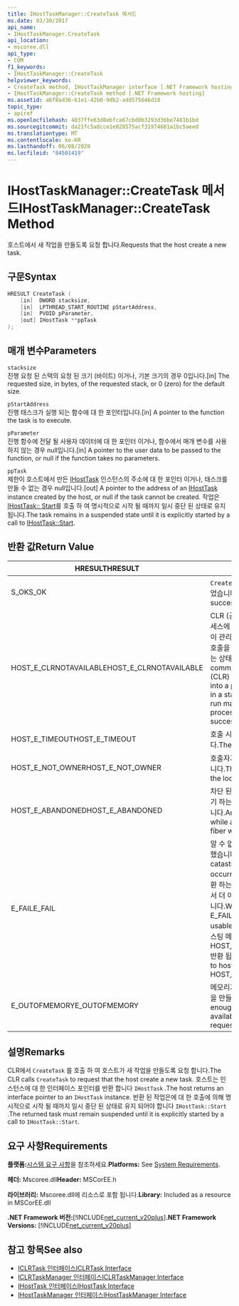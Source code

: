 ```yaml
---
title: IHostTaskManager::CreateTask 메서드
ms.date: 03/30/2017
api_name:
- IHostTaskManager.CreateTask
api_location:
- mscoree.dll
api_type:
- COM
f1_keywords:
- IHostTaskManager::CreateTask
helpviewer_keywords:
- CreateTask method, IHostTaskManager interface [.NET Framework hosting]
- IHostTaskManager::CreateTask method [.NET Framework hosting]
ms.assetid: a6f8ad36-61e1-42b0-9db2-add575646d18
topic_type:
- apiref
ms.openlocfilehash: 4037ffe63d8ebfca67cbd0b3293d36be7481b1bd
ms.sourcegitcommit: da21fc5a8cce1e028575acf31974681a1bc5aeed
ms.translationtype: MT
ms.contentlocale: ko-KR
ms.lasthandoff: 06/08/2020
ms.locfileid: "84501419"
---
```

# <a name="ihosttaskmanagercreatetask-method"></a><span data-ttu-id="4e117-102">IHostTaskManager::CreateTask 메서드</span><span class="sxs-lookup"><span data-stu-id="4e117-102">IHostTaskManager::CreateTask Method</span></span>
<span data-ttu-id="4e117-103">호스트에서 새 작업을 만들도록 요청 합니다.</span><span class="sxs-lookup"><span data-stu-id="4e117-103">Requests that the host create a new task.</span></span>  
  
## <a name="syntax"></a><span data-ttu-id="4e117-104">구문</span><span class="sxs-lookup"><span data-stu-id="4e117-104">Syntax</span></span>  
  
```cpp  
HRESULT CreateTask (  
    [in]  DWORD stacksize,
    [in]  LPTHREAD_START_ROUTINE pStartAddress,  
    [in]  PVOID pParameter,  
    [out] IHostTask **ppTask  
);  
```  
  
## <a name="parameters"></a><span data-ttu-id="4e117-105">매개 변수</span><span class="sxs-lookup"><span data-stu-id="4e117-105">Parameters</span></span>  
 `stacksize`  
 <span data-ttu-id="4e117-106">진행 요청 된 스택의 요청 된 크기 (바이트) 이거나, 기본 크기의 경우 0입니다.</span><span class="sxs-lookup"><span data-stu-id="4e117-106">[in] The requested size, in bytes, of the requested stack, or 0 (zero) for the default size.</span></span>  
  
 `pStartAddress`  
 <span data-ttu-id="4e117-107">진행 태스크가 실행 되는 함수에 대 한 포인터입니다.</span><span class="sxs-lookup"><span data-stu-id="4e117-107">[in] A pointer to the function the task is to execute.</span></span>  
  
 `pParameter`  
 <span data-ttu-id="4e117-108">진행 함수에 전달 될 사용자 데이터에 대 한 포인터 이거나, 함수에서 매개 변수를 사용 하지 않는 경우 null입니다.</span><span class="sxs-lookup"><span data-stu-id="4e117-108">[in] A pointer to the user data to be passed to the function, or null if the function takes no parameters.</span></span>  
  
 `ppTask`  
 <span data-ttu-id="4e117-109">제한이 호스트에서 만든 [IHostTask](ihosttask-interface.md) 인스턴스의 주소에 대 한 포인터 이거나, 태스크를 만들 수 없는 경우 null입니다.</span><span class="sxs-lookup"><span data-stu-id="4e117-109">[out] A pointer to the address of an [IHostTask](ihosttask-interface.md) instance created by the host, or null if the task cannot be created.</span></span> <span data-ttu-id="4e117-110">작업은 [IHostTask:: Start](ihosttask-start-method.md)를 호출 하 여 명시적으로 시작 될 때까지 일시 중단 된 상태로 유지 됩니다.</span><span class="sxs-lookup"><span data-stu-id="4e117-110">The task remains in a suspended state until it is explicitly started by a call to [IHostTask::Start](ihosttask-start-method.md).</span></span>  
  
## <a name="return-value"></a><span data-ttu-id="4e117-111">반환 값</span><span class="sxs-lookup"><span data-stu-id="4e117-111">Return Value</span></span>  
  
|<span data-ttu-id="4e117-112">HRESULT</span><span class="sxs-lookup"><span data-stu-id="4e117-112">HRESULT</span></span>|<span data-ttu-id="4e117-113">설명</span><span class="sxs-lookup"><span data-stu-id="4e117-113">Description</span></span>|  
|-------------|-----------------|  
|<span data-ttu-id="4e117-114">S_OK</span><span class="sxs-lookup"><span data-stu-id="4e117-114">S_OK</span></span>|<span data-ttu-id="4e117-115">`CreateTask`성공적으로 반환 되었습니다.</span><span class="sxs-lookup"><span data-stu-id="4e117-115">`CreateTask` returned successfully.</span></span>|  
|<span data-ttu-id="4e117-116">HOST_E_CLRNOTAVAILABLE</span><span class="sxs-lookup"><span data-stu-id="4e117-116">HOST_E_CLRNOTAVAILABLE</span></span>|<span data-ttu-id="4e117-117">CLR (공용 언어 런타임)이 프로세스에 로드 되지 않았거나 CLR이 관리 코드를 실행할 수 없거나 호출을 성공적으로 처리할 수 없는 상태에 있습니다.</span><span class="sxs-lookup"><span data-stu-id="4e117-117">The common language runtime (CLR) has not been loaded into a process, or the CLR is in a state in which it cannot run managed code or process the call successfully.</span></span>|  
|<span data-ttu-id="4e117-118">HOST_E_TIMEOUT</span><span class="sxs-lookup"><span data-stu-id="4e117-118">HOST_E_TIMEOUT</span></span>|<span data-ttu-id="4e117-119">호출 시간이 초과 되었습니다.</span><span class="sxs-lookup"><span data-stu-id="4e117-119">The call timed out.</span></span>|  
|<span data-ttu-id="4e117-120">HOST_E_NOT_OWNER</span><span class="sxs-lookup"><span data-stu-id="4e117-120">HOST_E_NOT_OWNER</span></span>|<span data-ttu-id="4e117-121">호출자가 잠금을 소유 하지 않습니다.</span><span class="sxs-lookup"><span data-stu-id="4e117-121">The caller does not own the lock.</span></span>|  
|<span data-ttu-id="4e117-122">HOST_E_ABANDONED</span><span class="sxs-lookup"><span data-stu-id="4e117-122">HOST_E_ABANDONED</span></span>|<span data-ttu-id="4e117-123">차단 된 스레드나 파이버에서 대기 하는 동안 이벤트를 취소 했습니다.</span><span class="sxs-lookup"><span data-stu-id="4e117-123">An event was canceled while a blocked thread or fiber was waiting on it.</span></span>|  
|<span data-ttu-id="4e117-124">E_FAIL</span><span class="sxs-lookup"><span data-stu-id="4e117-124">E_FAIL</span></span>|<span data-ttu-id="4e117-125">알 수 없는 치명적인 오류가 발생 했습니다.</span><span class="sxs-lookup"><span data-stu-id="4e117-125">An unknown catastrophic failure occurred.</span></span> <span data-ttu-id="4e117-126">메서드가 E_FAIL 반환 하는 경우 해당 프로세스 내에서 더 이상 CLR을 사용할 수 없습니다.</span><span class="sxs-lookup"><span data-stu-id="4e117-126">When a method returns E_FAIL, the CLR is no longer usable within the process.</span></span> <span data-ttu-id="4e117-127">호스팅 메서드를 이후에 호출 하면 HOST_E_CLRNOTAVAILABLE 반환 됩니다.</span><span class="sxs-lookup"><span data-stu-id="4e117-127">Subsequent calls to hosting methods return HOST_E_CLRNOTAVAILABLE.</span></span>|  
|<span data-ttu-id="4e117-128">E_OUTOFMEMORY</span><span class="sxs-lookup"><span data-stu-id="4e117-128">E_OUTOFMEMORY</span></span>|<span data-ttu-id="4e117-129">메모리가 부족 하 여 요청한 작업을 만들 수 없습니다.</span><span class="sxs-lookup"><span data-stu-id="4e117-129">Not enough memory was available to create the requested task.</span></span>|  
  
## <a name="remarks"></a><span data-ttu-id="4e117-130">설명</span><span class="sxs-lookup"><span data-stu-id="4e117-130">Remarks</span></span>  
 <span data-ttu-id="4e117-131">CLR에서 `CreateTask` 를 호출 하 여 호스트가 새 작업을 만들도록 요청 합니다.</span><span class="sxs-lookup"><span data-stu-id="4e117-131">The CLR calls `CreateTask` to request that the host create a new task.</span></span> <span data-ttu-id="4e117-132">호스트는 인스턴스에 대 한 인터페이스 포인터를 반환 합니다 `IHostTask` .</span><span class="sxs-lookup"><span data-stu-id="4e117-132">The host returns an interface pointer to an `IHostTask` instance.</span></span> <span data-ttu-id="4e117-133">반환 된 작업은에 대 한 호출에 의해 명시적으로 시작 될 때까지 일시 중단 된 상태로 유지 되어야 합니다 `IHostTask::Start` .</span><span class="sxs-lookup"><span data-stu-id="4e117-133">The returned task must remain suspended until it is explicitly started by a call to `IHostTask::Start`.</span></span>  
  
## <a name="requirements"></a><span data-ttu-id="4e117-134">요구 사항</span><span class="sxs-lookup"><span data-stu-id="4e117-134">Requirements</span></span>  
 <span data-ttu-id="4e117-135">**플랫폼:**[시스템 요구 사항](../../get-started/system-requirements.md)을 참조하세요.</span><span class="sxs-lookup"><span data-stu-id="4e117-135">**Platforms:** See [System Requirements](../../get-started/system-requirements.md).</span></span>  
  
 <span data-ttu-id="4e117-136">**헤더:** Mscoree.dll</span><span class="sxs-lookup"><span data-stu-id="4e117-136">**Header:** MSCorEE.h</span></span>  
  
 <span data-ttu-id="4e117-137">**라이브러리:** Mscoree.dll에 리소스로 포함 됩니다.</span><span class="sxs-lookup"><span data-stu-id="4e117-137">**Library:** Included as a resource in MSCorEE.dll</span></span>  
  
 <span data-ttu-id="4e117-138">**.NET Framework 버전:**[!INCLUDE[net_current_v20plus](../../../../includes/net-current-v20plus-md.md)]</span><span class="sxs-lookup"><span data-stu-id="4e117-138">**.NET Framework Versions:** [!INCLUDE[net_current_v20plus](../../../../includes/net-current-v20plus-md.md)]</span></span>  
  
## <a name="see-also"></a><span data-ttu-id="4e117-139">참고 항목</span><span class="sxs-lookup"><span data-stu-id="4e117-139">See also</span></span>

- [<span data-ttu-id="4e117-140">ICLRTask 인터페이스</span><span class="sxs-lookup"><span data-stu-id="4e117-140">ICLRTask Interface</span></span>](iclrtask-interface.md)
- [<span data-ttu-id="4e117-141">ICLRTaskManager 인터페이스</span><span class="sxs-lookup"><span data-stu-id="4e117-141">ICLRTaskManager Interface</span></span>](iclrtaskmanager-interface.md)
- [<span data-ttu-id="4e117-142">IHostTask 인터페이스</span><span class="sxs-lookup"><span data-stu-id="4e117-142">IHostTask Interface</span></span>](ihosttask-interface.md)
- [<span data-ttu-id="4e117-143">IHostTaskManager 인터페이스</span><span class="sxs-lookup"><span data-stu-id="4e117-143">IHostTaskManager Interface</span></span>](ihosttaskmanager-interface.md)
